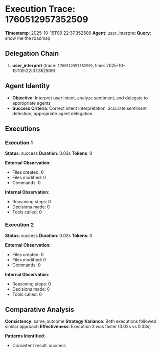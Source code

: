 # Execution Trace: 1760512957352509

**Timestamp**: 2025-10-15T09:22:37.352509
**Agent**: user_interpret
**Query**: show me the roadmap

## Delegation Chain

1. **user_interpret** (trace: `1760512957352509`, time: 2025-10-15T09:22:37.352509)

## Agent Identity

- **Objective**: Interpret user intent, analyze sentiment, and delegate to appropriate agents
- **Success Criteria**: Correct intent interpretation, accurate sentiment detection, appropriate agent delegation

## Executions

### Execution 1

**Status**: success
**Duration**: 0.03s
**Tokens**: 0

**External Observation**:
- Files created: 0
- Files modified: 0
- Commands: 0

**Internal Observation**:
- Reasoning steps: 0
- Decisions made: 0
- Tools called: 0

### Execution 2

**Status**: success
**Duration**: 0.02s
**Tokens**: 0

**External Observation**:
- Files created: 0
- Files modified: 0
- Commands: 0

**Internal Observation**:
- Reasoning steps: 0
- Decisions made: 0
- Tools called: 0

## Comparative Analysis

**Consistency**: same_outcome
**Strategy Variance**: Both executions followed similar approach
**Effectiveness**: Execution 2 was faster (0.02s vs 0.03s)

**Patterns Identified**:

- Consistent result: success
